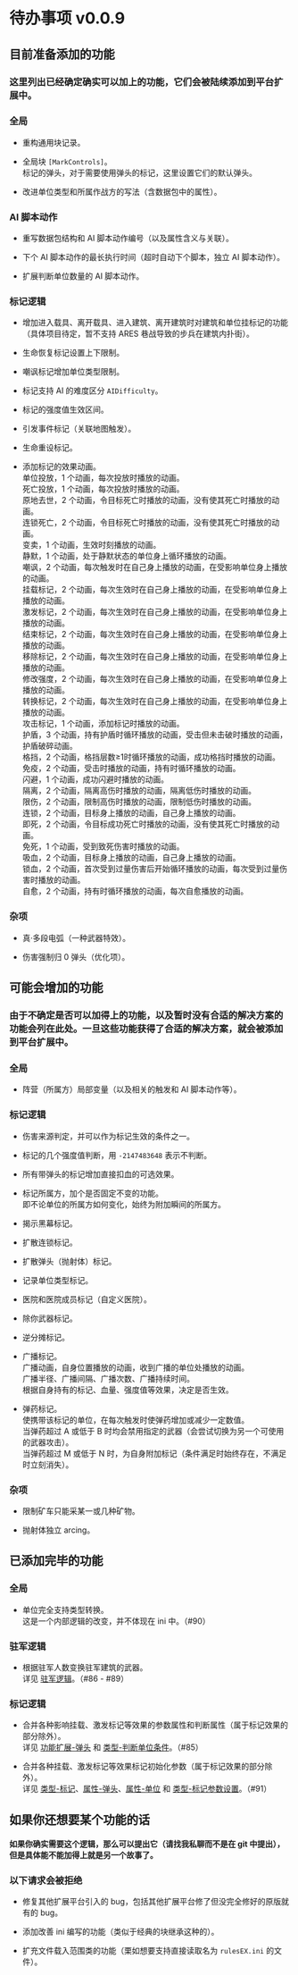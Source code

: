 # 待办事项 v0.0.9

## 目前准备添加的功能

### 这里列出已经确定确实可以加上的功能，它们会被陆续添加到平台扩展中。

### 全局

* 重构通用块记录。

* 全局块 `[MarkControls]`。  
标记的弹头，对于需要使用弹头的标记，这里设置它们的默认弹头。

* 改进单位类型和所属作战方的写法（含数据包中的属性）。

### AI 脚本动作

* 重写数据包结构和 AI 脚本动作编号（以及属性含义与关联）。

* 下个 AI 脚本动作的最长执行时间（超时自动下个脚本，独立 AI 脚本动作）。

* 扩展判断单位数量的 AI 脚本动作。

### 标记逻辑

* 增加进入载具、离开载具、进入建筑、离开建筑时对建筑和单位挂标记的功能（具体项目待定，暂不支持 ARES 巷战导致的步兵在建筑内扑街）。

* 生命恢复标记设置上下限制。

* 嘲讽标记增加单位类型限制。

* 标记支持 AI 的难度区分 `AIDifficulty`。

* 标记的强度值生效区间。

* 引发事件标记（关联地图触发）。

* 生命重设标记。

* 添加标记的效果动画。  
单位投放，1 个动画，每次投放时播放的动画。  
死亡投放，1 个动画，每次投放时播放的动画。  
原地去世，2 个动画，令目标死亡时播放的动画，没有使其死亡时播放的动画。  
连锁死亡，2 个动画，令目标死亡时播放的动画，没有使其死亡时播放的动画。  
变卖，1 个动画，生效时刻播放的动画。  
静默，1 个动画，处于静默状态的单位身上循环播放的动画。  
嘲讽，2 个动画，每次触发时在自己身上播放的动画，在受影响单位身上播放的动画。  
挂载标记，2 个动画，每次生效时在自己身上播放的动画，在受影响单位身上播放的动画。  
激发标记，2 个动画，每次生效时在自己身上播放的动画，在受影响单位身上播放的动画。  
结束标记，2 个动画，每次生效时在自己身上播放的动画，在受影响单位身上播放的动画。  
移除标记，2 个动画，每次生效时在自己身上播放的动画，在受影响单位身上播放的动画。  
修改强度，2 个动画，每次生效时在自己身上播放的动画，在受影响单位身上播放的动画。  
转换标记，2 个动画，每次生效时在自己身上播放的动画，在受影响单位身上播放的动画。  
攻击标记，1 个动画，添加标记时播放的动画。  
护盾，3 个动画，持有护盾时循环播放的动画，受击但未击破时播放的动画，护盾破碎动画。  
格挡，2 个动画，格挡层数≥1时循环播放的动画，成功格挡时播放的动画。  
免疫，2 个动画，受击时播放的动画，持有时循环播放的动画。  
闪避，1 个动画，成功闪避时播放的动画。  
隔离，2 个动画，隔离高伤时播放的动画，隔离低伤时播放的动画。  
限伤，2 个动画，限制高伤时播放的动画，限制低伤时播放的动画。  
连锁，2 个动画，目标身上播放的动画，自己身上播放的动画。  
即死，2 个动画，令目标成功死亡时播放的动画，没有使其死亡时播放的动画。  
免死，1 个动画，受到致死伤害时播放的动画。  
吸血，2 个动画，目标身上播放的动画，自己身上播放的动画。  
锁血，2 个动画，首次受到过量伤害后开始循环播放的动画，每次受到过量伤害时播放的动画。  
自愈，2 个动画，持有时循环播放的动画，每次自愈播放的动画。

### 杂项

* 真·多段电弧（一种武器特效）。

* 伤害强制归 0 弹头（优化项）。

## 可能会增加的功能

### 由于不确定是否可以加得上的功能，以及暂时没有合适的解决方案的功能会列在此处。一旦这些功能获得了合适的解决方案，就会被添加到平台扩展中。

### 全局

* 阵营（所属方）局部变量（以及相关的触发和 AI 脚本动作等）。

### 标记逻辑

* 伤害来源判定，并可以作为标记生效的条件之一。

* 标记的几个强度值判断，用 `-2147483648` 表示不判断。

* 所有带弹头的标记增加直接扣血的可选效果。

* 标记所属方，加个是否固定不变的功能。  
即不论单位的所属方如何变化，始终为附加瞬间的所属方。

* 揭示黑幕标记。

* 扩散连锁标记。

* 扩散弹头（抛射体）标记。

* 记录单位类型标记。

* 医院和医院成员标记（自定义医院）。

* 除你武器标记。

* 逆分摊标记。

* 广播标记。  
广播动画，自身位置播放的动画，收到广播的单位处播放的动画。  
广播半径、广播间隔、广播次数、广播持续时间。  
根据自身持有的标记、血量、强度值等效果，决定是否生效。

* 弹药标记。  
使携带该标记的单位，在每次触发时使弹药增加或减少一定数值。  
当弹药超过 A 或低于 B 时均会禁用指定的武器（会尝试切换为另一个可使用的武器攻击）。  
当弹药超过 M 或低于 N 时，为自身附加标记（条件满足时始终存在，不满足时立刻消失）。

### 杂项

* 限制矿车只能采某一或几种矿物。

* 抛射体独立 arcing。

## 已添加完毕的功能

### 全局

* 单位完全支持类型转换。  
这是一个内部逻辑的改变，并不体现在 ini 中。（#90）

### 驻军逻辑

* 根据驻军人数变换驻军建筑的武器。  
详见 [驻军逻辑](功能扩展-驻军逻辑.md)。（#86 - #89）

### 标记逻辑

* 合并各种影响挂载、激发标记等效果的参数属性和判断属性（属于标记效果的部分除外）。  
详见 [功能扩展-弹头](功能扩展-弹头.md) 和 [类型-判断单位条件](其他新类型/类型-判断单位条件.md)。（#85）

* 合并各种挂载、激发标记等效果标记初始化参数（属于标记效果的部分除外）。  
详见 [类型-标记](标记逻辑/类型-标记.md)、[属性-弹头](标记逻辑/属性-弹头.md)、[属性-单位](标记逻辑/属性-单位.md) 和 [类型-标记参数设置](其他新类型/类型-标记参数设置.md)。（#91）

## 如果你还想要某个功能的话

#### 如果你确实需要这个逻辑，那么可以提出它（请找我私聊而不是在 git 中提出），但是具体能不能加得上就是另一个故事了。

### 以下请求会被拒绝

* 修复其他扩展平台引入的 bug，包括其他扩展平台修了但没完全修好的原版就有的 bug。

* 添加改善 ini 编写的功能（类似于经典的块继承这种的）。

* 扩充文件载入范围类的功能（栗如想要支持直接读取名为 `rulesEX.ini` 的文件）。